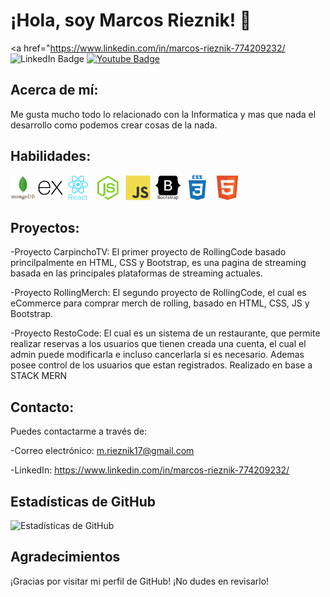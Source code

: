 # ¡Hola, soy Marcos Rieznik! 👋

<a href="https://www.linkedin.com/in/marcos-rieznik-774209232/
      <img src="https://img.shields.io/badge/LinkedIn-blue?style=for-the-badge&logo=linkedin&logoColor=white" alt="LinkedIn Badge"/>
  </a> 
  <a href="mailto:m.rieznik17@gmail.com">
    <img src="https://img.shields.io/badge/gmail-red?style=for-the-badge&logo=gmail&logoColor=white" alt="Youtube Badge"/>
  </a>

## Acerca de mí:

Me gusta mucho todo lo relacionado con la Informatica y mas que nada el desarrollo como podemos crear cosas de la nada.

## Habilidades:

<div>
      <img src="https://github.com/devicons/devicon/blob/master/icons/mongodb/mongodb-original-wordmark.svg" title="Git" alt="Git" width="40" height="40"/>
     <img src="https://github.com/devicons/devicon/blob/master/icons/express/express-original.svg" title="Git" alt="Git" width="40" height="40"/>
  <img src="https://github.com/devicons/devicon/blob/master/icons/react/react-original-wordmark.svg" title="React" alt="React" width="40" height="40"/>&nbsp;
  <img src="https://github.com/devicons/devicon/blob/master/icons/nodejs/nodejs-original.svg" title="NodeJS" alt="NodeJS" width="40" height="40"/>&nbsp;
  <img src="https://github.com/devicons/devicon/blob/master/icons/javascript/javascript-original.svg" title="JavaScript" alt="JavaScript" width="40" height="40"/>&nbsp;
     <img src="https://github.com/devicons/devicon/blob/master/icons/bootstrap/bootstrap-plain-wordmark.svg"  title="CSS3" alt="CSS" width="40" height="40"/>&nbsp;
    <img src="https://github.com/devicons/devicon/blob/master/icons/css3/css3-plain-wordmark.svg"  title="CSS3" alt="CSS" width="40" height="40"/>&nbsp;
  <img src="https://github.com/devicons/devicon/blob/master/icons/html5/html5-original.svg" title="HTML5" alt="HTML" width="40" height="40"/>&nbsp;
</div>

## Proyectos:

-Proyecto CarpinchoTV: El primer proyecto de RollingCode basado princilpalmente en HTML, CSS y Bootstrap, es una pagina de streaming basada en las principales plataformas de streaming actuales.

-Proyecto RollingMerch: El segundo proyecto de RollingCode, el cual es eCommerce para comprar merch de rolling, basado en HTML, CSS, JS y Bootstrap.

-Proyecto RestoCode: El cual es un sistema de un restaurante, que permite realizar reservas a los usuarios que tienen creada una cuenta, el cual el admin puede modificarla e incluso cancerlarla si es necesario. Ademas posee control de los usuarios que estan registrados. Realizado en base a STACK MERN 

## Contacto:
Puedes contactarme a través de:

-Correo electrónico: m.rieznik17@gmail.com

-LinkedIn: https://www.linkedin.com/in/marcos-rieznik-774209232/

## Estadísticas de GitHub

![Estadísticas de GitHub](https://github-readme-stats.vercel.app/api?username=MRieznik&show_icons=true&count_private=true&hide=prs,issues&theme=radical)



## Agradecimientos

¡Gracias por visitar mi perfil de GitHub! ¡No dudes en revisarlo!
